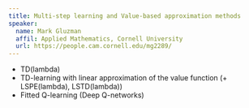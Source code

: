 ```yaml
---
title: Multi-step learning and Value-based approximation methods
speaker:
  name: Mark Gluzman
  affil: Applied Mathematics, Cornell University
  url: https://people.cam.cornell.edu/mg2289/
---
```


- TD(lambda)
- TD-learning with linear approximation of the value function (+ LSPE(lambda), LSTD(lambda))
- Fitted Q-learning  (Deep Q-networks)
